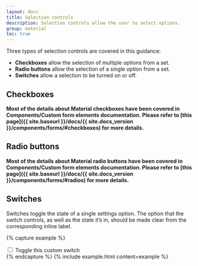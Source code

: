 ```yaml
---
layout: docs
title: Selection controls
description: Selection controls allow the user to select options.
group: material
toc: true
---
```


Three types of selection controls are covered in this guidance:

* **Checkboxes** allow the selection of multiple options from a set.
* **Radio buttons** allow the selection of a single option from a set.
* **Switches** allow a selection to be turned on or off.

## Checkboxes

**Most of the details about Material checkboxes have been covered in Components/Custom form elements documentation. Please refer to [this page]({{ site.baseurl }}/docs/{{ site.docs_version }}/components/forms/#checkboxes) for more details.**

## Radio buttons

**Most of the details about Material radio buttons have been covered in Components/Custom form elements documentation. Please refer to [this page]({{ site.baseurl }}/docs/{{ site.docs_version }}/components/forms/#radios) for more details.**

## Switches

Switches toggle the state of a single settings option. The option that the switch controls, as well as the state it’s in, should be made clear from the corresponding inline label.

{% capture example %}
<div class="custom-control custom-switch">
  <input class="custom-control-input" id="customSwitch" type="checkbox">
  <span class="custom-control-track"></span>
  <label class="custom-control-label" for="customSwitch">Toggle this custom switch</label>
</div>
{% endcapture %}
{% include example.html content=example %}
